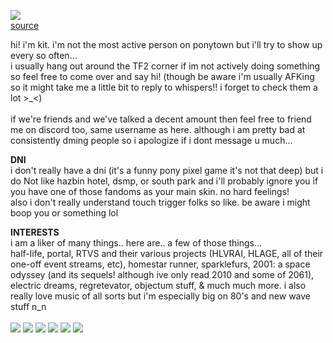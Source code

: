 <img src="https://file.garden/ZRYOn_KULjLI5-69/art/tumblr_n6238wd1bF1ry1axyo1_640.png"></img><br>
<a href="https://zarla-s.tumblr.com/post/86650680819/its-science-time-and-you-know-what-that-means">source</a>

hi! i'm kit. i'm not the most active person on ponytown but i'll try to show up every so often... <br>
i usually hang out around the TF2 corner if im not actively doing something so feel free  to come over and say hi! (though be aware i'm usually AFKing so it might take me a little bit to reply to whispers!! i forget to check them a lot >_<)<br><br>
if we're friends and we've talked a decent amount then feel free to friend me on discord too, same username as here. although i am pretty bad at consistently dming people so i apologize if i dont message u much...<br>

**DNI**<br>
i don't really have a dni (it's a funny pony pixel game it's not that deep) but i do Not like hazbin hotel, dsmp, or south park and i'll probably ignore you if you have one of those fandoms as your main skin. no hard feelings!<br>
also i don't really understand touch trigger folks so like. be aware i might boop you or something lol



**INTERESTS**<br>
i am a liker of many things.. here are.. a few of those things...<br>
half-life, portal, RTVS and their various projects (HLVRAI, HLAGE, all of their one-off event streams, etc), homestar runner, sparklefurs, 2001: a space odyssey (and its sequels! although ive only read 2010 and some of 2061), electric dreams, regretevator,  objectum stuff, & much much more. i also really love music of all sorts but i'm especially big on 80's and new wave stuff n_n
<br><br>
<img src="https://file.garden/ZRYOn_KULjLI5-69/stamps/tumblr_3c470a4e729cc981d0b1dced90307127_b7cc1f59_100.png"></img> <img src="https://file.garden/ZRYOn_KULjLI5-69/stamps/tumblr_246e39c2dfae1cb369873728bca0b77a_83b4a7d8_100.gif"></img> <img src="https://file.garden/ZRYOn_KULjLI5-69/stamps/old_web_stamp_by_vtge-dcgi6h4.png"></img> <img src="https://file.garden/ZRYOn_KULjLI5-69/stamps/tumblr_6c20a47dfb58d7693bb17179a3455f3f_e71cde9b_100.png"></img> <img src="https://file.garden/ZRYOn_KULjLI5-69/stamps/d55rv2p-a1583267-7c38-48ba-94fb-f34478193d68.gif"></img> <img src="https://file.garden/ZRYOn_KULjLI5-69/stamps/db72gkj-9c9d0838-4e5a-443b-90fc-4826f8024e22.gif"></img>

